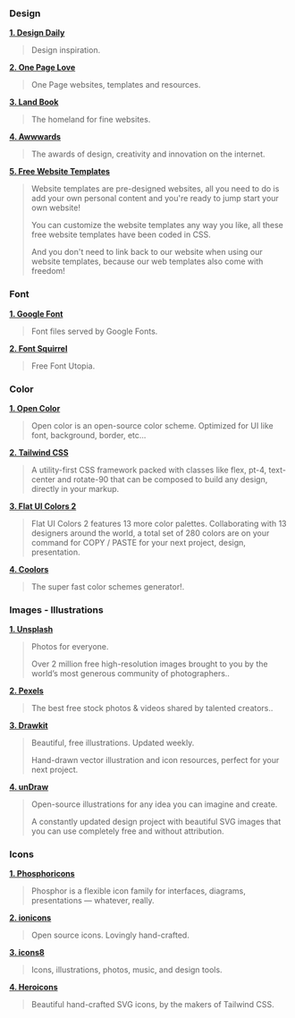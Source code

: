 ### Design

**[1. Design Daily](https://www.uidesigndaily.com/)**

> Design inspiration.

**[2. One Page Love](https://onepagelove.com/)**

> One Page websites, templates and resources.

**[3. Land Book](https://land-book.com/)**

> The homeland for fine websites.

**[4. Awwwards](https://www.awwwards.com/)**

> The awards of design, creativity and innovation on the internet.

**[5. Free Website Templates](https://freewebsitetemplates.com/)**

> Website templates are pre-designed websites, all you need to do is add your own personal content and you're ready to jump start your own website!
>
> You can customize the website templates any way you like, all these free website templates have been coded in CSS.
>
> And you don't need to link back to our website when using our website templates, because our web templates also come with freedom!

### Font

**[1. Google Font](https://fonts.google.com/)**

> Font files served by Google Fonts.

**[2. Font Squirrel](https://www.fontsquirrel.com/)**

> Free Font Utopia.

### Color

**[1. Open Color](https://yeun.github.io/open-color/)**

> Open color is an open-source color scheme. Optimized for UI like font, background, border, etc...

**[2. Tailwind CSS](https://tailwindcss.com/)**

> A utility-first CSS framework packed with classes like flex, pt-4, text-center and rotate-90 that can be composed to build any design, directly in your markup.

**[3. Flat UI Colors 2](https://flatuicolors.com/)**

> Flat UI Colors 2 features 13 more color palettes. Collaborating with 13 designers around the world, a total set of 280 colors are on your command for COPY / PASTE for your next project, design, presentation.

**[4. Coolors](https://coolors.co/)**

> The super fast color schemes generator!.

### Images - Illustrations

**[1. Unsplash](https://unsplash.com/)**

> Photos for everyone.
>
> Over 2 million free high-resolution images brought to you by the world’s most generous community of photographers..

**[2. Pexels](https://www.pexels.com/)**

> The best free stock photos & videos shared by talented creators..

**[3. Drawkit](https://www.drawkit.io/)**

> Beautiful, free illustrations. Updated weekly.
>
> Hand-drawn vector illustration and icon resources, perfect for your next project.

**[4. unDraw](https://undraw.co/)**

> Open-source illustrations for any idea you can imagine and create.
>
> A constantly updated design project with beautiful SVG images that you can use completely free and without attribution.

### Icons

**[1. Phosphoricons](https://phosphoricons.com/)**

> Phosphor is a flexible icon family for interfaces, diagrams, presentations — whatever, really.

**[2. ionicons](https://ionic.io/ionicons)**

> Open source icons. Lovingly hand-crafted.

**[3. icons8](https://icons8.com/)**

> Icons, illustrations, photos, music, and design tools.

**[4. Heroicons](https://heroicons.com/)**

> Beautiful hand-crafted SVG icons, by the makers of Tailwind CSS.

